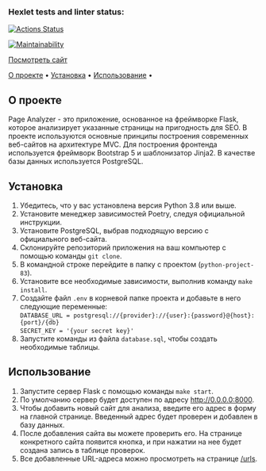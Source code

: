 ### Hexlet tests and linter status:
[![Actions Status](https://github.com/znammikhail/python-project-83/workflows/hexlet-check/badge.svg)](https://github.com/znammikhail/python-project-83/actions)


[![Maintainability](https://api.codeclimate.com/v1/badges/ecc28a08c8e26b4ab278/maintainability)](https://codeclimate.com/github/znammikhail/python-project-83/maintainability)

<a href="https://python-project-83-production-8ea0.up.railway.app/">Посмотреть сайт</a>

<p>
<a href="#about">О проекте</a> •
<a href="#installation">Установка</a> •
<a href="#usage">Использование</a> •
</p>


<h2 id="about">О проекте</h2>

<p>Page Analyzer - это приложение, основанное на фреймворке Flask, которое анализирует указанные страницы на пригодность для SEO. В проекте используются основные принципы построения современных веб-сайтов на архитектуре MVC. Для построения фронтенда используется фреймворк Bootstrap 5 и шаблонизатор Jinja2. В качестве базы данных используется PostgreSQL.</p>

<h2 id="installation">Установка</h2>

<ol>
  <li>Убедитесь, что у вас установлена версия Python 3.8 или выше.</li>
  <li>Установите менеджер зависимостей Poetry, следуя официальной инструкции.</li>
  <li>Установите PostgreSQL, выбрав подходящую версию с официального веб-сайта.</li>
  <li>Склонируйте репозиторий приложения на ваш компьютер с помощью команды <code>git clone</code>.</li>
  <li>В командной строке перейдите в папку с проектом (<code>python-project-83</code>).</li>
  <li>Установите все необходимые зависимости, выполнив команду <code>make install</code>.</li>
  <li>Создайте файл <code>.env</code> в корневой папке проекта и добавьте в него следующие переменные:<br>
    <code>DATABASE_URL = postgresql://{provider}://{user}:{password}@{host}:{port}/{db}</code><br>
    <code>SECRET_KEY = '{your secret key}'</code>
  </li>
  <li>Запустите команды из файла <code>database.sql</code>, чтобы создать необходимые таблицы.</li>
</ol>

<h2 id="usage">Использование</h2>

<ol>
  <li>Запустите сервер Flask с помощью команды <code>make start</code>.</li>
  <li>По умолчанию сервер будет доступен по адресу <a href="http://0.0.0.0:8000">http://0.0.0.0:8000</a>.</li>
  <li>Чтобы добавить новый сайт для анализа, введите его адрес в форму на главной странице. Введенный адрес будет проверен и добавлен в базу данных.</li>
  <li>После добавления сайта вы можете проверить его. На странице конкретного сайта появится кнопка, и при нажатии на нее будет создана запись в таблице проверок.</li>
  <li>Все добавленные URL-адреса можно просмотреть на странице <a href="/urls">/urls</a>.</li>
</ol>